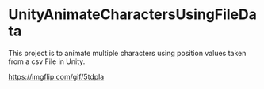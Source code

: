 # UnityAnimateCharactersUsingFileData
This project is to animate multiple characters using position values taken from a csv File in Unity.

https://imgflip.com/gif/5tdpla
